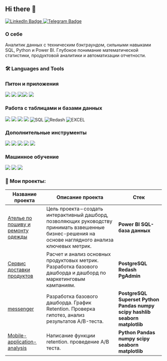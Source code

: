 ## Hi there 👋

<div id="badges">
  <a href="https://www.linkedin.com/in/федор-чебанов/">
    <img src="https://img.shields.io/badge/LinkedIn-blue?style=for-the-badge&logo=linkedin&logoColor=white" alt="LinkedIn Badge"/>
  </a>
  <a href="https://t.me/todur8?start">
    <img src="https://img.shields.io/badge/Telegram-blue?style=for-the-badge&logo=telegram&logoColor=white" alt="Telegram Badge"/>
  </a>
</div>


### О себе
Аналитик данных с техническим бэкграундом, сильными навыками SQL, Python и Power BI.
Глубокое понимание математической статистики, продуктовой аналитики и автоматизации
отчетности.

###  🛠️ Languages and Tools 

### Питон и приложения
<img src="https://img.shields.io/badge/Python-3776AB?style=for-the-badge&logo=python&logoColor=FFA500"/> <img src="https://img.shields.io/badge/FastAPI-009688?style=for-the-badge&logo=fastapi&logoColor=white"/> <img src="https://img.shields.io/badge/Telegram API-26A5E4?style=for-the-badge&logo=telegram&logoColor=white"/><img src="https://img.shields.io/badge/requests-3776AB?style=for-the-badge"/> <img src="https://img.shields.io/badge/Beautiful Soup-3776AB?style=for-the-badge"/> 

### Работа с таблицами и базами данных
<img src="https://img.shields.io/badge/pandas-150458?style=for-the-badge&logo=pandas&logoColor=FFA500"/> <img src="https://img.shields.io/badge/numpy-013243?style=for-the-badge&logo=numpy&logoColor=black"/> <img src="https://img.shields.io/badge/postgresql-B0C4DE?style=for-the-badge&logo=postgresql&logoColor=4169E1"/> 
<img src="https://img.shields.io/badge/clickhouse-B0C4DE?style=for-the-badge&logo=clickhouse&logoColor=FFCC01"/>
![SQL](https://img.shields.io/badge/-SQL-00A4EF?style=for-the-badge&logo=SQL)
![Redash](https://img.shields.io/badge/-Redash-E44D26?style=for-the-badge&logo=Redash)
![EXCEL](https://img.shields.io/badge/-EXCEL-FF?style=for-the-badge&logo=EXCEL)

### Дополнительные инструменты
<img src="https://img.shields.io/badge/git-B0C4DE?style=for-the-badge&logo=git&logoColor=F05032"/> <img src="https://img.shields.io/badge/jupyter-B0C4DE?style=for-the-badge&logo=jupyter&logoColor=F37626"/> <img src="https://img.shields.io/badge/docker-2496ED?style=for-the-badge&logo=docker&logoColor=white"/> <img src="https://img.shields.io/badge/airflow-FF4500?style=for-the-badge&logo=apacheairflow&logoColor=black"/> <img src="https://img.shields.io/badge/pytest-3776AB?style=for-the-badge"/> 

### Машинное обучение
<img src="https://img.shields.io/badge/sklearn-3776AB?style=for-the-badge&logo=scikitlearn&logoColor=F7931E"/> <img src="https://img.shields.io/badge/catboost-FFA500?style=for-the-badge"/>  <img src="https://img.shields.io/badge/xgboost-26A5E4?style=for-the-badge"/>


### :book: Мои проекты:
|Название проекта| Описание проекта| Стек|
|----------------|-----------------|-----|
|[Ателье по пошиву и ремонту одежды](https://github.com/TODUR8/Tailoring-studio/blob/main/README.md)|Цель проекта – создать интерактивный дашборд, позволяющих руководству принимать взвешенные бизнес-решения на основе наглядного анализа ключевых метрик. |**Power BI** **SQL-база данных**|
|[Сервис доставки продуктов](https://github.com/TODUR8/SQL)|Расчет и анализ основных продуктовых метрик. Разработка базового дашборда и дашборд по маркетинговым кампаниям.|**PostgreSQL** **Redash** **PgAdmin**|
|[messenger](https://github.com/TODUR8/messenger)|Разработка базового дашборда. График Retention. Проверка гипотез, анализ результатов А/B-теста.|**PostgreSQL** **Superset** **Python** **Pandas** **numpy** **scipy** **hashlib** **seaborn** **matplotlib** |
|[Mobile-application-analysis](https://github.com/TODUR8/Mobile-application-analysis)|Написание функции retention. проведение А/B теста.|**Python** **Pandas** **numpy** **scipy** **seaborn** **matplotlib**|


















<!--
**TODUR8/TODUR8** is a ✨ _special_ ✨ repository because its `README.md` (this file) appears on your GitHub profile.

Here are some ideas to get you started:

- 🔭 I’m currently working on ...
- 🌱 I’m currently learning ...
- 👯 I’m looking to collaborate on ...
- 🤔 I’m looking for help with ...
- 💬 Ask me about ...
- 📫 How to reach me: ...
- 😄 Pronouns: ...
- ⚡ Fun fact: ...
-->
